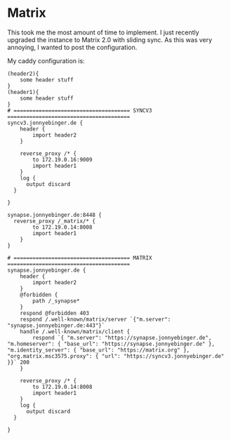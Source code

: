 # Matrix

This took me the most amount of time to implement.
I just recently upgraded the instance to Matrix 2.0 with sliding sync. As this was very annoying, I wanted to post the configuration.

My caddy configuration is:

```caddyfile
(header2){
    some header stuff
}
(header1){
    some header stuff
}
# ===================================== SYNCV3 =======================================
syncv3.jonnyebinger.de {
	header {
		import header2
	}

	reverse_proxy /* {
		to 172.19.0.16:9009
		import header1
	}
	log {
      output discard
  }
	
}

synapse.jonnyebinger.de:8448 {
  reverse_proxy /_matrix/* {
		to 172.19.0.14:8008
		import header1
	}
}

# ===================================== MATRIX =======================================
synapse.jonnyebinger.de {
	header {
		import header2
	}
	@forbidden {
		path /_synapse*
	}
	respond @forbidden 403
	respond /.well-known/matrix/server `{"m.server": "synapse.jonnyebinger.de:443"}`
	handle /.well-known/matrix/client {
		respond `{ "m.server": "https://synapse.jonnyebinger.de", "m.homeserver": { "base_url": "https://synapse.jonnyebinger.de" }, "m.identity_server": { "base_url": "https://matrix.org" }, "org.matrix.msc3575.proxy": { "url": "https://syncv3.jonnyebinger.de" }}` 200
	}
	
	reverse_proxy /* {
		to 172.19.0.14:8008
		import header1
	}
	log {
      output discard
  }
	
}
```
